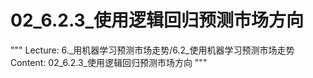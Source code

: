 # 02_6.2.3_使用逻辑回归预测市场方向

"""
Lecture: 6._用机器学习预测市场走势/6.2_使用机器学习预测市场走势
Content: 02_6.2.3_使用逻辑回归预测市场方向
"""

